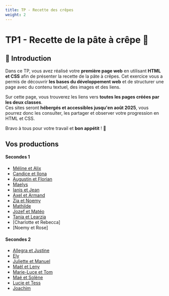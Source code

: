 ```yaml
---
title: TP - Recette des crêpes
weight: 2
---
```


# TP1 - Recette de la pâte à crêpe 🥞

## 📌 Introduction  

Dans ce TP, vous avez réalisé votre **première page web** en utilisant **HTML et CSS** afin de présenter la recette de la pâte à crêpes. Cet exercice vous a permis de découvrir **les bases du développement web** et de structurer une page avec du contenu textuel, des images et des liens.  

Sur cette page, vous trouverez les liens vers **toutes les pages créées par les deux classes**.  
Ces sites seront **hébergés et accessibles jusqu'en août 2025**, vous pourrez donc les consulter, les partager et observer votre progression en HTML et CSS.  

Bravo à tous pour votre travail et **bon appétit** ! 🚀

## Vos productions

#### Secondes 1

- [Méline et Alix](../../files/SNT/crepes/melinealix/recettecrepes.html)
- [Candice et Ilona](../../files/SNT/crepes/candiceilona/recettecrepes.html)
- [Augustin et Florian](../../files/SNT/crepes/florianaugustin/recettecrepes.html)
- [Maelys](../../files/SNT/crepes/maelys/recettecrepes.html.html)
- [Ianis et Jean](../../files/SNT/crepes/ianisjean/recettecrepes.html)
- [Axel et Armand](../../files/SNT/crepes/axelarmand/recettecrepes.html)
- [Zia et Noemy](../../files/SNT/crepes/zianoemy/recettecrepes.html)
- [Mathilde](../../files/SNT/crepes/mathilde/exercice.html)
- [Jozef et Matéo](../../files/SNT/crepes/jozefmateo/recettecrepes.html)
- [Tania et Learzia](../../files/SNT/crepes/tanialearzia/exercice.html)
- [Charlotte et Rebecca]
- [Noemy et Rose]

#### Secondes 2

- [Allegra et Justine](../../files/SNT/crepes/allegrajustine/recettecrepes.html)
- [Ely](../../files/SNT/crepes/ely/Recttecrepes.html)
- [Juliette et Manuel](../../files/SNT/crepes/juliettemanuel/exercice%202.html)
- [Maël et Leny](../../files/SNT/crepes/maelleny/site%20pate%20a%20crepes.html)
- [Marie-Luce et Tom](../../files/SNT/crepes/marielucetom/recettecrepes.html)
- [Maé et Solène](../../files/SNT/crepes/maesolene/recettecrepes.html)
- [Lucie et Tess](../../files/SNT/crepes/lucietess/recettecrepes.html)
- [Joachim](../../files/SNT/crepes/joachin/recettecrepes.html)